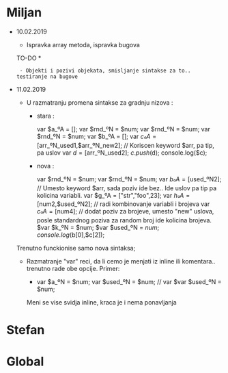 # Miljan 

 * 10.02.2019

    - Ispravka array metoda, ispravka bugova

    TO-DO * 
        
        - Objekti i pozivi objekata, smisljanje sintakse za to.. testiranje na bugove

 * 11.02.2019

    - U razmatranju promena sintakse za gradnju nizova : 

        - stara : 

            var $a_ºA = [];
            var $rnd_ºN = $num;
            var $rnd_ºN = $num;
            var $rnd_ºN = $num;
            var $b_ºA = [];
            var $c_ºA = [$arr_ºN_used1,$arr_ºN_new2]; // Koriscen keyword $arr, pa tip, pa uslov
            var $d = [$arr_ºN_used2];
            $c.push($d);
            console.log($c);
        
        - nova : 

          var $rnd_ºN = $num;
          var $rnd_ºN = $num;
          var $b_ºA = [$used_ºN2]; // Umesto keyword $arr, sada poziv ide bez.. Ide uslov pa tip pa kolicina variabli.
          var $g_ºA = ["str","foo",23];
          var $h_ºA = [$num2,$used_ºN2]; // radi kombinovanje variabli i brojeva
          var $c_ºA = [$num4]; // dodat poziv za brojeve, umesto "new" uslova, posle standardnog poziva za random broj ide kolicina brojeva.
          $var $k_ºN = $num;
          $var $used_ºN = $num;
          console.log($b[0],$c[2]);

    Trenutno funckionise samo nova sintaksa;


    - Razmatranje "var" reci, da li cemo je menjati iz inline ili komentara.. trenutno rade obe opcije. Primer: 

        - var $a_ºN = $num;
          var $used_ºN = $num; // var
          $var $used_ºN = $num;

        Meni se vise svidja inline, kraca je i nema ponavljanja

# Stefan





# Global

